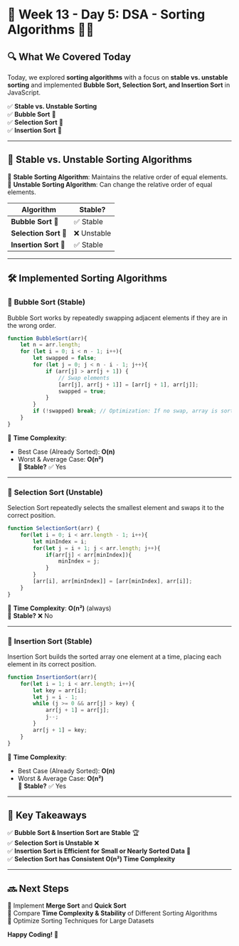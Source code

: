 # 📌 **Week 13 - Day 5: DSA - Sorting Algorithms** 🔢🚀  

## **🔍 What We Covered Today**
Today, we explored **sorting algorithms** with a focus on **stable vs. unstable sorting** and implemented **Bubble Sort, Selection Sort, and Insertion Sort** in JavaScript.

✅ **Stable vs. Unstable Sorting**  
✅ **Bubble Sort** 🫧  
✅ **Selection Sort** 🎯  
✅ **Insertion Sort** 📌  

---

## **📌 Stable vs. Unstable Sorting Algorithms**  

🔹 **Stable Sorting Algorithm**: Maintains the relative order of equal elements.  
🔹 **Unstable Sorting Algorithm**: Can change the relative order of equal elements.  

| **Algorithm**      | **Stable?** |
|--------------------|------------|
| **Bubble Sort** 🫧 | ✅ Stable   |
| **Selection Sort** 🎯 | ❌ Unstable |
| **Insertion Sort** 📌 | ✅ Stable   |

---

## **🛠️ Implemented Sorting Algorithms**
### 📌 **Bubble Sort (Stable)**
Bubble Sort works by repeatedly swapping adjacent elements if they are in the wrong order.

```javascript
function BubbleSort(arr){
    let n = arr.length;
    for (let i = 0; i < n - 1; i++){
        let swapped = false;
        for (let j = 0; j < n - i - 1; j++){
            if (arr[j] > arr[j + 1]) {
                // Swap elements
                [arr[j], arr[j + 1]] = [arr[j + 1], arr[j]];
                swapped = true;
            }
        }
        if (!swapped) break; // Optimization: If no swap, array is sorted
    }
}
```
🔹 **Time Complexity**:  
- Best Case (Already Sorted): **O(n)**  
- Worst & Average Case: **O(n²)**  
🔹 **Stable?** ✅ Yes  

---

### 🎯 **Selection Sort (Unstable)**
Selection Sort repeatedly selects the smallest element and swaps it to the correct position.

```javascript
function SelectionSort(arr) {
    for(let i = 0; i < arr.length - 1; i++){
        let minIndex = i;
        for(let j = i + 1; j < arr.length; j++){
            if(arr[j] < arr[minIndex]){
                minIndex = j;
            }
        }
        [arr[i], arr[minIndex]] = [arr[minIndex], arr[i]];
    }
}
```
🔹 **Time Complexity**: **O(n²)** (always)  
🔹 **Stable?** ❌ No  

---

### 📌 **Insertion Sort (Stable)**
Insertion Sort builds the sorted array one element at a time, placing each element in its correct position.

```javascript
function InsertionSort(arr){
    for(let i = 1; i < arr.length; i++){
        let key = arr[i];
        let j = i - 1;
        while (j >= 0 && arr[j] > key) {
            arr[j + 1] = arr[j];
            j--;
        }
        arr[j + 1] = key;
    }
}
```
🔹 **Time Complexity**:  
- Best Case (Already Sorted): **O(n)**  
- Worst & Average Case: **O(n²)**  
🔹 **Stable?** ✅ Yes  

---

## **🚀 Key Takeaways**
✅ **Bubble Sort & Insertion Sort are Stable** 🏆  
✅ **Selection Sort is Unstable** ❌  
✅ **Insertion Sort is Efficient for Small or Nearly Sorted Data** 🏁  
✅ **Selection Sort has Consistent O(n²) Time Complexity**  

---

## **🔜 Next Steps**
🔹 Implement **Merge Sort** and **Quick Sort**  
🔹 Compare **Time Complexity & Stability** of Different Sorting Algorithms  
🔹 Optimize Sorting Techniques for Large Datasets  

**Happy Coding! 🚀**